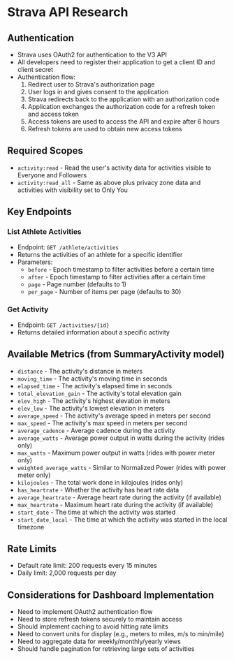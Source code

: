 # Strava API Research

## Authentication
- Strava uses OAuth2 for authentication to the V3 API
- All developers need to register their application to get a client ID and client secret
- Authentication flow:
  1. Redirect user to Strava's authorization page
  2. User logs in and gives consent to the application
  3. Strava redirects back to the application with an authorization code
  4. Application exchanges the authorization code for a refresh token and access token
  5. Access tokens are used to access the API and expire after 6 hours
  6. Refresh tokens are used to obtain new access tokens

## Required Scopes
- `activity:read` - Read the user's activity data for activities visible to Everyone and Followers
- `activity:read_all` - Same as above plus privacy zone data and activities with visibility set to Only You

## Key Endpoints

### List Athlete Activities
- Endpoint: `GET /athlete/activities`
- Returns the activities of an athlete for a specific identifier
- Parameters:
  - `before` - Epoch timestamp to filter activities before a certain time
  - `after` - Epoch timestamp to filter activities after a certain time
  - `page` - Page number (defaults to 1)
  - `per_page` - Number of items per page (defaults to 30)

### Get Activity
- Endpoint: `GET /activities/{id}`
- Returns detailed information about a specific activity

## Available Metrics (from SummaryActivity model)
- `distance` - The activity's distance in meters
- `moving_time` - The activity's moving time in seconds
- `elapsed_time` - The activity's elapsed time in seconds
- `total_elevation_gain` - The activity's total elevation gain
- `elev_high` - The activity's highest elevation in meters
- `elev_low` - The activity's lowest elevation in meters
- `average_speed` - The activity's average speed in meters per second
- `max_speed` - The activity's max speed in meters per second
- `average_cadence` - Average cadence during the activity
- `average_watts` - Average power output in watts during the activity (rides only)
- `max_watts` - Maximum power output in watts (rides with power meter only)
- `weighted_average_watts` - Similar to Normalized Power (rides with power meter only)
- `kilojoules` - The total work done in kilojoules (rides only)
- `has_heartrate` - Whether the activity has heart rate data
- `average_heartrate` - Average heart rate during the activity (if available)
- `max_heartrate` - Maximum heart rate during the activity (if available)
- `start_date` - The time at which the activity was started
- `start_date_local` - The time at which the activity was started in the local timezone

## Rate Limits
- Default rate limit: 200 requests every 15 minutes
- Daily limit: 2,000 requests per day

## Considerations for Dashboard Implementation
- Need to implement OAuth2 authentication flow
- Need to store refresh tokens securely to maintain access
- Should implement caching to avoid hitting rate limits
- Need to convert units for display (e.g., meters to miles, m/s to min/mile)
- Need to aggregate data for weekly/monthly/yearly views
- Should handle pagination for retrieving large sets of activities
